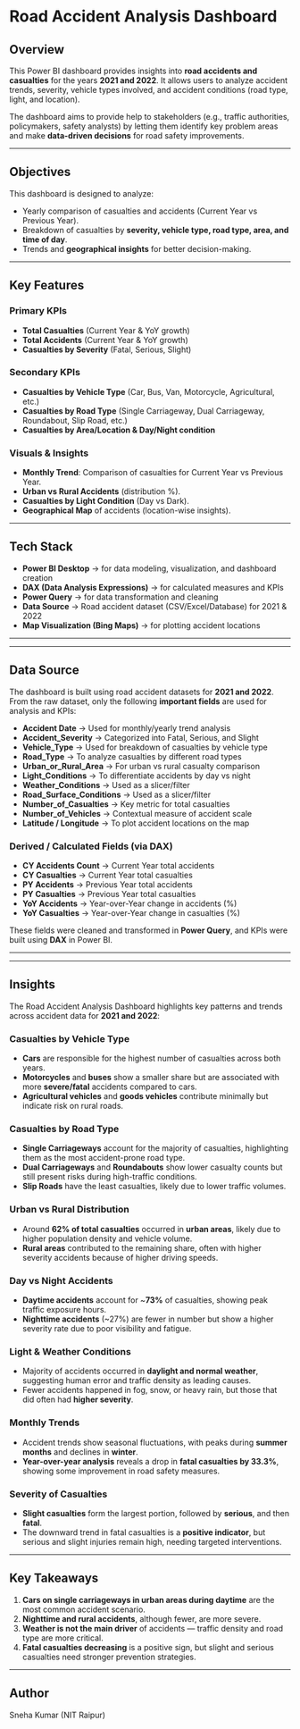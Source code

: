 # Road Accident Analysis Dashboard  

## Overview  
This Power BI dashboard provides insights into **road accidents and casualties** for the years **2021 and 2022**. It allows users to analyze accident trends, severity, vehicle types involved, and accident conditions (road type, light, and location).  

The dashboard aims to provide help to stakeholders (e.g., traffic authorities, policymakers, safety analysts) by letting them identify key problem areas and make **data-driven decisions** for road safety improvements.  

---

## Objectives  
This dashboard is designed to analyze:  
- Yearly comparison of casualties and accidents (Current Year vs Previous Year).  
- Breakdown of casualties by **severity, vehicle type, road type, area, and time of day**.  
- Trends and **geographical insights** for better decision-making.  

---

## Key Features  

### Primary KPIs  
- **Total Casualties** (Current Year & YoY growth)  
- **Total Accidents** (Current Year & YoY growth)  
- **Casualties by Severity** (Fatal, Serious, Slight)  

### Secondary KPIs  
- **Casualties by Vehicle Type** (Car, Bus, Van, Motorcycle, Agricultural, etc.)  
- **Casualties by Road Type** (Single Carriageway, Dual Carriageway, Roundabout, Slip Road, etc.)  
- **Casualties by Area/Location & Day/Night condition**  

### Visuals & Insights  
- **Monthly Trend**: Comparison of casualties for Current Year vs Previous Year.  
- **Urban vs Rural Accidents** (distribution %).  
- **Casualties by Light Condition** (Day vs Dark).  
- **Geographical Map** of accidents (location-wise insights).  

---

##  Tech Stack  
- **Power BI Desktop** → for data modeling, visualization, and dashboard creation  
- **DAX (Data Analysis Expressions)** → for calculated measures and KPIs  
- **Power Query** → for data transformation and cleaning  
- **Data Source** → Road accident dataset (CSV/Excel/Database) for 2021 & 2022  
- **Map Visualization (Bing Maps)** → for plotting accident locations  
---

---

## Data Source  

The dashboard is built using road accident datasets for **2021 and 2022**.  
From the raw dataset, only the following **important fields** are used for analysis and KPIs:  

- **Accident Date** → Used for monthly/yearly trend analysis  
- **Accident_Severity** → Categorized into Fatal, Serious, and Slight  
- **Vehicle_Type** → Used for breakdown of casualties by vehicle type  
- **Road_Type** → To analyze casualties by different road types  
- **Urban_or_Rural_Area** → For urban vs rural casualty comparison  
- **Light_Conditions** → To differentiate accidents by day vs night  
- **Weather_Conditions** → Used as a slicer/filter  
- **Road_Surface_Conditions** → Used as a slicer/filter  
- **Number_of_Casualties** → Key metric for total casualties  
- **Number_of_Vehicles** → Contextual measure of accident scale  
- **Latitude / Longitude** → To plot accident locations on the map  

### Derived / Calculated Fields (via DAX)  
- **CY Accidents Count** → Current Year total accidents  
- **CY Casualties** → Current Year total casualties  
- **PY Accidents** → Previous Year total accidents  
- **PY Casualties** → Previous Year total casualties  
- **YoY Accidents** → Year-over-Year change in accidents (%)  
- **YoY Casualties** → Year-over-Year change in casualties (%)  

These fields were cleaned and transformed in **Power Query**, and KPIs were built using **DAX** in Power BI.  

---


---

## Insights  

The Road Accident Analysis Dashboard highlights key patterns and trends across accident data for **2021 and 2022**:  

### Casualties by Vehicle Type  
- **Cars** are responsible for the highest number of casualties across both years.  
- **Motorcycles** and **buses** show a smaller share but are associated with more **severe/fatal** accidents compared to cars.  
- **Agricultural vehicles** and **goods vehicles** contribute minimally but indicate risk on rural roads.  

###  Casualties by Road Type  
- **Single Carriageways** account for the majority of casualties, highlighting them as the most accident-prone road type.  
- **Dual Carriageways** and **Roundabouts** show lower casualty counts but still present risks during high-traffic conditions.  
- **Slip Roads** have the least casualties, likely due to lower traffic volumes.  

### Urban vs Rural Distribution  
- Around **62% of total casualties** occurred in **urban areas**, likely due to higher population density and vehicle volume.  
- **Rural areas** contributed to the remaining share, often with higher severity accidents because of higher driving speeds.  

### Day vs Night Accidents  
- **Daytime accidents** account for ~**73%** of casualties, showing peak traffic exposure hours.  
- **Nighttime accidents** (~27%) are fewer in number but show a higher severity rate due to poor visibility and fatigue.  

### Light & Weather Conditions  
- Majority of accidents occurred in **daylight and normal weather**, suggesting human error and traffic density as leading causes.  
- Fewer accidents happened in fog, snow, or heavy rain, but those that did often had **higher severity**.  

### Monthly Trends  
- Accident trends show seasonal fluctuations, with peaks during **summer months** and declines in **winter**.  
- **Year-over-year analysis** reveals a drop in **fatal casualties by 33.3%**, showing some improvement in road safety measures.  

### Severity of Casualties  
- **Slight casualties** form the largest portion, followed by **serious**, and then **fatal**.  
- The downward trend in fatal casualties is a **positive indicator**, but serious and slight injuries remain high, needing targeted interventions.  


---

## Key Takeaways  
1. **Cars on single carriageways in urban areas during daytime** are the most common accident scenario.  
2. **Nighttime and rural accidents**, although fewer, are more severe.  
3. **Weather is not the main driver** of accidents — traffic density and road type are more critical.  
4. **Fatal casualties decreasing** is a positive sign, but slight and serious casualties need stronger prevention strategies.  

---

## Author  
Sneha Kumar (NIT Raipur)
